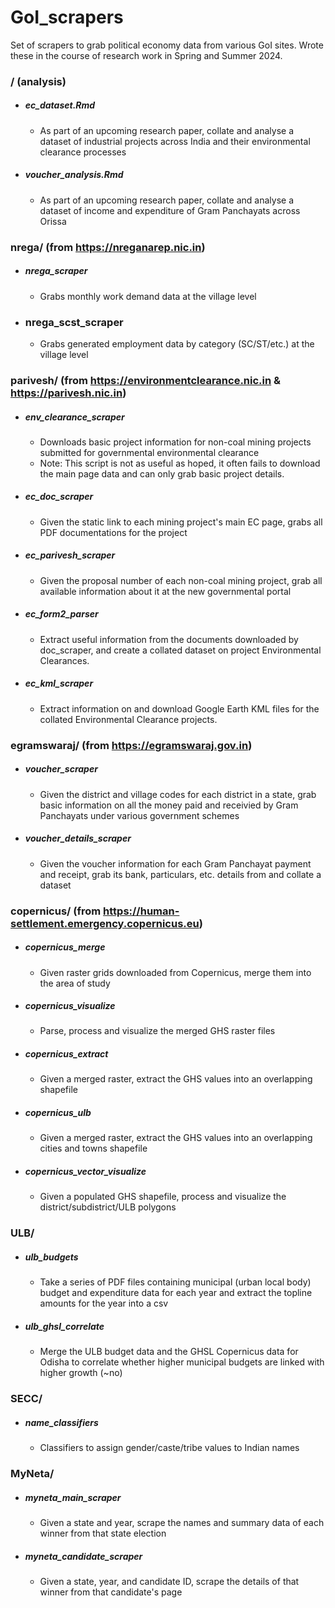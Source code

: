 # GoI_scrapers
Set of scrapers to grab political economy data from various GoI sites. Wrote these in the course of research work in Spring and Summer 2024.


### / (analysis)

 - ##### ec_dataset.Rmd
     - As part of an upcoming research paper, collate and analyse a dataset of industrial projects across India and their environmental clearance processes
 - ##### voucher_analysis.Rmd
     - As part of an upcoming research paper, collate and analyse a dataset of income and expenditure of Gram Panchayats across Orissa

### nrega/ (from https://nreganarep.nic.in)

 - ##### nrega_scraper
     - Grabs monthly work demand data at the village level
 - ### nrega_scst_scraper
     - Grabs generated employment data by category (SC/ST/etc.) at the village level

### parivesh/ (from https://environmentclearance.nic.in & https://parivesh.nic.in)

 - ##### env_clearance_scraper
     - Downloads basic project information for non-coal mining projects submitted for governmental environmental clearance
     - Note: This script is not as useful as hoped, it often fails to download the main page data and can only grab basic project details.
 - ##### ec_doc_scraper
     - Given the static link to each mining project's main EC page, grabs all PDF documentations for the project
 - ##### ec_parivesh_scraper
     - Given the proposal number of each non-coal mining project, grab all available information about it at the new governmental portal
 - ##### ec_form2_parser
     - Extract useful information from the documents downloaded by doc_scraper, and create a collated dataset on project Environmental Clearances.
 - ##### ec_kml_scraper
     - Extract information on and download Google Earth KML files for the collated Environmental Clearance projects.

### egramswaraj/ (from https://egramswaraj.gov.in)

 - ##### voucher_scraper
     - Given the district and village codes for each district in a state, grab basic information on all the money paid and receivied by Gram Panchayats under various government schemes
 - ##### voucher_details_scraper
     - Given the voucher information for each Gram Panchayat payment and receipt, grab its bank, particulars, etc. details from and collate a dataset

### copernicus/ (from https://human-settlement.emergency.copernicus.eu)

 - ##### copernicus_merge
     - Given raster grids downloaded from Copernicus, merge them into the area of study
 - ##### copernicus_visualize
     - Parse, process and visualize the merged GHS raster files
 - ##### copernicus_extract
     - Given a merged raster, extract the GHS values into an overlapping shapefile
 - ##### copernicus_ulb
     - Given a merged raster, extract the GHS values into an overlapping cities and towns shapefile
 - ##### copernicus_vector_visualize
     - Given a populated GHS shapefile, process and visualize the district/subdistrict/ULB polygons
  
### ULB/

 - ##### ulb_budgets
     - Take a series of PDF files containing municipal (urban local body) budget and expenditure data for each year and extract the topline amounts for the year into a csv
 - ##### ulb_ghsl_correlate
     - Merge the ULB budget data and the GHSL Copernicus data for Odisha to correlate whether higher municipal budgets are linked with higher growth (~no)

### SECC/

 - ##### name_classifiers
     - Classifiers to assign gender/caste/tribe values to Indian names

### MyNeta/

 - ##### myneta_main_scraper
     - Given a state and year, scrape the names and summary data of each winner from that state election
 - ##### myneta_candidate_scraper
     - Given a state, year, and candidate ID, scrape the details of that winner from that candidate's page
